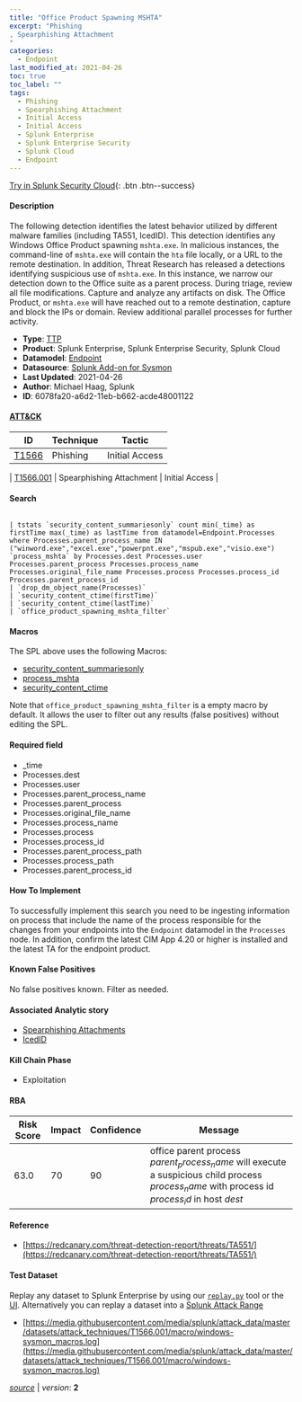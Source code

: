 ```yaml
---
title: "Office Product Spawning MSHTA"
excerpt: "Phishing
, Spearphishing Attachment
"
categories:
  - Endpoint
last_modified_at: 2021-04-26
toc: true
toc_label: ""
tags:
  - Phishing
  - Spearphishing Attachment
  - Initial Access
  - Initial Access
  - Splunk Enterprise
  - Splunk Enterprise Security
  - Splunk Cloud
  - Endpoint
---
```




[Try in Splunk Security Cloud](https://www.splunk.com/en_splunk_app_enrichmentus/cyber-security.html){: .btn .btn--success}

#### Description

The following detection identifies the latest behavior utilized by different malware families (including TA551, IcedID). This detection identifies any Windows Office Product spawning `mshta.exe`. In malicious instances, the command-line of `mshta.exe` will contain the `hta` file locally, or a URL to the remote destination. In addition, Threat Research has released a detections identifying suspicious use of `mshta.exe`. In this instance, we narrow our detection down to the Office suite as a parent process. During triage, review all file modifications. Capture and analyze any artifacts on disk. The Office Product, or `mshta.exe` will have reached out to a remote destination, capture and block the IPs or domain. Review additional parallel processes for further activity.

- **Type**: [TTP](https://github.com/splunk/security_content/wiki/object-Analytic-Types)
- **Product**: Splunk Enterprise, Splunk Enterprise Security, Splunk Cloud
- **Datamodel**: [Endpoint](https://docs.splunk.com/Documentation/CIM/latest/User/Endpoint)
- **Datasource**: [Splunk Add-on for Sysmon](https://splunkbase.splunk.com/app/5709)
- **Last Updated**: 2021-04-26
- **Author**: Michael Haag, Splunk
- **ID**: 6078fa20-a6d2-11eb-b662-acde48001122


#### [ATT&CK](https://attack.mitre.org/)

| ID             | Technique        |  Tactic             |
| -------------- | ---------------- |-------------------- |
| [T1566](https://attack.mitre.org/techniques/T1566/) | Phishing | Initial Access |

| [T1566.001](https://attack.mitre.org/techniques/T1566/001/) | Spearphishing Attachment | Initial Access |

#### Search

```

| tstats `security_content_summariesonly` count min(_time) as firstTime max(_time) as lastTime from datamodel=Endpoint.Processes where Processes.parent_process_name IN ("winword.exe","excel.exe","powerpnt.exe","mspub.exe","visio.exe") `process_mshta` by Processes.dest Processes.user Processes.parent_process Processes.process_name Processes.original_file_name Processes.process Processes.process_id Processes.parent_process_id 
| `drop_dm_object_name(Processes)` 
| `security_content_ctime(firstTime)`
| `security_content_ctime(lastTime)` 
| `office_product_spawning_mshta_filter`
```

#### Macros
The SPL above uses the following Macros:
* [security_content_summariesonly](https://github.com/splunk/security_content/blob/develop/macros/security_content_summariesonly.yml)
* [process_mshta](https://github.com/splunk/security_content/blob/develop/macros/process_mshta.yml)
* [security_content_ctime](https://github.com/splunk/security_content/blob/develop/macros/security_content_ctime.yml)

Note that `office_product_spawning_mshta_filter` is a empty macro by default. It allows the user to filter out any results (false positives) without editing the SPL.

#### Required field
* _time
* Processes.dest
* Processes.user
* Processes.parent_process_name
* Processes.parent_process
* Processes.original_file_name
* Processes.process_name
* Processes.process
* Processes.process_id
* Processes.parent_process_path
* Processes.process_path
* Processes.parent_process_id


#### How To Implement
To successfully implement this search you need to be ingesting information on process that include the name of the process responsible for the changes from your endpoints into the `Endpoint` datamodel in the `Processes` node. In addition, confirm the latest CIM App 4.20 or higher is installed and the latest TA for the endpoint product.

#### Known False Positives
No false positives known. Filter as needed.

#### Associated Analytic story
* [Spearphishing Attachments](/stories/spearphishing_attachments)
* [IcedID](/stories/icedid)


#### Kill Chain Phase
* Exploitation



#### RBA

| Risk Score  | Impact      | Confidence   | Message      |
| ----------- | ----------- |--------------|--------------|
| 63.0 | 70 | 90 | office parent process $parent_process_name$ will execute a suspicious child process $process_name$ with process id $process_id$ in host $dest$ |




#### Reference

* [https://redcanary.com/threat-detection-report/threats/TA551/](https://redcanary.com/threat-detection-report/threats/TA551/)



#### Test Dataset
Replay any dataset to Splunk Enterprise by using our [`replay.py`](https://github.com/splunk/attack_data#using-replaypy) tool or the [UI](https://github.com/splunk/attack_data#using-ui).
Alternatively you can replay a dataset into a [Splunk Attack Range](https://github.com/splunk/attack_range#replay-dumps-into-attack-range-splunk-server)


* [https://media.githubusercontent.com/media/splunk/attack_data/master/datasets/attack_techniques/T1566.001/macro/windows-sysmon_macros.log](https://media.githubusercontent.com/media/splunk/attack_data/master/datasets/attack_techniques/T1566.001/macro/windows-sysmon_macros.log)



[*source*](https://github.com/splunk/security_content/tree/develop/detections/endpoint/office_product_spawning_mshta.yml) \| *version*: **2**